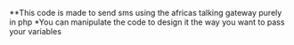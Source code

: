 <!-- SENDING MESSAGE WITH AFRICAS TALKING -->
**This code is made to send sms  using the africas talking gateway purely in php
*You can manipulate the code to design it the way you want to pass your variables
